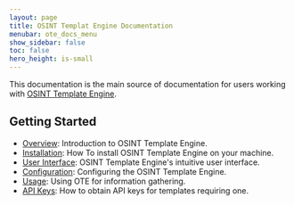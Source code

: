 ```yaml
---
layout: page
title: OSINT Templat Engine Documentation
menubar: ote_docs_menu
show_sidebar: false
toc: false
hero_height: is-small
---
```


This documentation is the main source of documentation for users working with [OSINT Template Engine](https://SpiderSuite.github.io/OTE).

## Getting Started
* [Overview](Overview): Introduction to OSINT Template Engine.
* [Installation](Installation): How To install OSINT Template Engine on your machine.
* [User Interface](UserInterface): OSINT Template Engine's intuitive user interface.
* [Configuration](Configuration): Configuring the OSINT Template Engine.
* [Usage](Usage): Using OTE for information gathering.
* [API Keys](APIKeys): How to obtain API keys for templates requiring one.